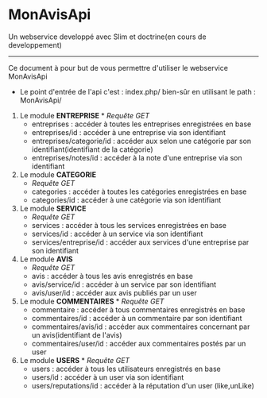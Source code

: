 # MonAvisApi
Un webservice developpé avec Slim et doctrine(en cours de developpement)

***

 Ce document à pour but de vous permettre d'utiliser le webservice MonAvisApi
* Le point d'entrée de l'api c'est : index.php/ bien-sûr en utilisant le path : MonAvisApi/
 1. Le module **ENTREPRISE**
        *  _Requête GET_
     * entreprises :  accéder à toutes les entreprises enregistrées en base
     * entreprises/id :  accéder à une entreprise via son identifiant
     * entreprises/categorie/id : accéder aux selon une catégorie par son identifiant(identifiant de la catégorie)
     * entreprises/notes/id : accéder à la note d'une entreprise via son identifiant
 2. Le module **CATEGORIE**
       *  _Requête GET_
     * categories : accéder à toutes les catégories enregistrées en base
     * categories/id : accéder à une catégorie via son identifiant
 3. Le module **SERVICE**
       *  _Requête GET_
     * services :  accéder à tous les services enregistrées en base
     * services/id : accéder à un service via son identifiant
     * services/entreprise/id : accéder aux services d'une entreprise par son identifiant
 4. Le module **AVIS**
       *  _Requête GET_
     * avis :  accéder à tous les avis enregistrés en base
     * avis/service/id :  accéder à un service par son identifiant
     * avis/user/id :  accéder aux avis publiés par un user
 5. Le module **COMMENTAIRES**
        *  _Requête GET_
     * commentaire : accéder à tous commentaires enregistrés en base
     * commentaires/id : accéder à un commentaire par son identifiant
     * commentaires/avis/id : accéder aux commentaires concernant par un avis(identifiant de l'avis)
     * commentaires/user/id : accéder aux commentaires postés par un user
 6. Le module **USERS**
        *  _Requête GET_
     * users :  accéder à tous les utilisateurs enregistrés en base
     * users/id :  accéder à un user via son identifiant
     * users/reputations/id : accéder à la réputation d'un user (like,unLike)
